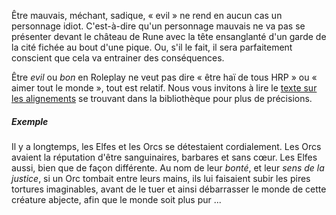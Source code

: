 Être mauvais, méchant, sadique, &laquo; evil &raquo; ne rend en aucun cas un personnage idiot. C'est-à-dire qu'un personnage mauvais ne va pas se présenter devant le château de Rune avec la tête ensanglanté d'un garde de la cité fichée au bout d'une pique. Ou, s'il le fait, il sera parfaitement conscient que cela va entrainer des conséquences.

Être _evil_ ou _bon_ en Roleplay ne veut pas dire &laquo; être haï de tous HRP &raquo;  ou &laquo; aimer tout le monde &raquo;, tout est relatif. Nous vous invitons à lire le [texte sur les alignements](http://forum.vae-soli.fr/viewtopic.php?f=271&t=9#p9) se trouvant dans la bibliothèque pour plus de précisions.

##### Exemple

Il y a longtemps, les Elfes et les Orcs se détestaient cordialement. Les Orcs avaient la réputation d'être sanguinaires, barbares et sans cœur. Les Elfes aussi, bien que de façon différente. Au nom de leur _bonté_, et leur _sens de la justice_, si un Orc tombait entre leurs mains, ils lui faisaient subir les pires tortures imaginables, avant de le tuer et ainsi débarrasser le monde de cette créature abjecte, afin que le monde soit plus pur ...
